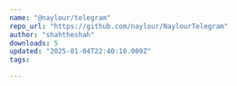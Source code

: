 ```yaml
---
name: "@naylour/telegram"
repo_url: "https://github.com/naylour/NaylourTelegram"
author: "shahtheshah"
downloads: 5
updated: "2025-01-04T22:40:10.009Z"
tags: 

---
```

